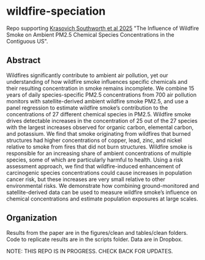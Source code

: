 # wildfire-speciation
Repo supporting [Krasovich Southworth et al 2025](https://pubs.acs.org/doi/full/10.1021/acs.est.4c09011) "The Influence of Wildfire Smoke on Ambient PM2.5 Chemical Species Concentrations in the Contiguous US".

## Abstract 
Wildfires significantly contribute to ambient air pollution, yet our understanding of how wildfire smoke influences specific chemicals and their resulting concentration in smoke remains incomplete. We combine 15 years of daily species-specific PM2.5 concentrations from 700 air pollution monitors with satellite-derived ambient wildfire smoke PM2.5, and use a panel regression to estimate wildfire smoke’s contribution to the concentrations of 27 different chemical species in PM2.5. Wildfire smoke drives detectable increases in the concentration of 25 out of the 27 species with the largest increases observed for organic carbon, elemental carbon, and potassium. We find that smoke originating from wildfires that burned structures had higher concentrations of copper, lead, zinc, and nickel relative to smoke from fires that did not burn structures. Wildfire smoke is responsible for an increasing share of ambient concentrations of multiple species, some of which are particularly harmful to health. Using a risk assessment approach, we find that wildfire-induced enhancement of carcinogenic species concentrations could cause increases in population cancer risk, but these increases are very small relative to other environmental risks. We demonstrate how combining ground-monitored and satellite-derived data can be used to measure wildfire smoke’s influence on chemical concentrations and estimate population exposures at large scales.

## Organization
Results from the paper are in the figures/clean and tables/clean folders. Code to replicate results are in the scripts folder. Data are in Dropbox.

NOTE: THIS REPO IS IN PROGRESS. CHECK BACK FOR UPDATES.
